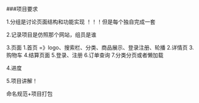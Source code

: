 ###项目要求

1.分组是讨论页面结构和功能实现 ！！！但是每个独自完成一套

2.记录项目是仿照那个网站，组员是谁

3.页面
	1.首页 =》logo、搜索栏、分类、商品展示、登录注册、轮播
    2.详情页
    3.购物车
    4.结算页面
    5.登录、注册
    6.订单查询
    7.分类分页或者懒加载
   
 4.进度
 
 5.项目讲解！

 命名规范+项目打包
 
